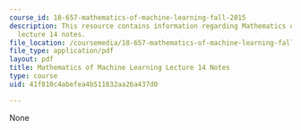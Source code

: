 ```yaml
---
course_id: 18-657-mathematics-of-machine-learning-fall-2015
description: This resource contains information regarding Mathematics of machine learning
  lecture 14 notes.
file_location: /coursemedia/18-657-mathematics-of-machine-learning-fall-2015/41f810c4abefea4b511832aa26a437d0_MIT18_657F15_L14.pdf
file_type: application/pdf
layout: pdf
title: Mathematics of Machine Learning Lecture 14 Notes
type: course
uid: 41f810c4abefea4b511832aa26a437d0

---
```

None